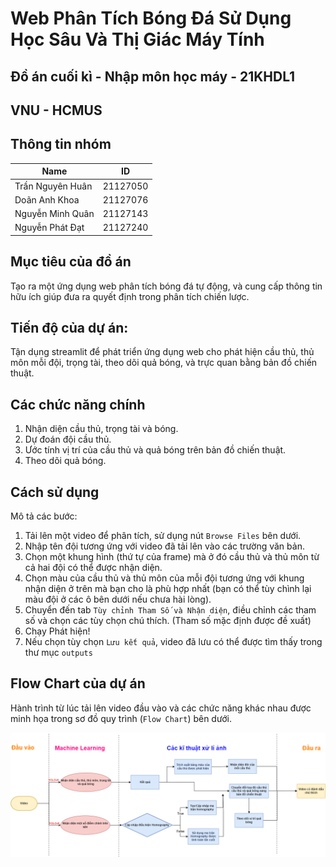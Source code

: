 
# Web Phân Tích Bóng Đá Sử Dụng Học Sâu Và Thị Giác Máy Tính

## Đồ án cuối kì - Nhập môn học máy - 21KHDL1
## VNU - HCMUS

## Thông tin nhóm
| Name              | ID       |
|-------------------|----------|
| Trần Nguyên Huân  | 21127050 |
| Doãn Anh Khoa   | 21127076 |
| Nguyễn Minh Quân   | 21127143 |
| Nguyễn Phát Đạt   | 21127240 |

## Mục tiêu của đồ án
Tạo ra một ứng dụng web phân tích bóng đá tự động, và cung cấp thông tin hữu ích giúp đưa ra quyết định trong phân tích chiến lược.

## Tiến độ của dự án:
Tận dụng streamlit để phát triển ứng dụng web cho phát hiện cầu thủ, thủ môn mỗi đội, trọng tài, theo dõi quả bóng, và trực quan bằng bản đồ chiến thuật.

## Các chức năng chính
1. Nhận diện cầu thủ, trọng tài và bóng.
2. Dự đoán đội cầu thủ.
3. Ước tính vị trí của cầu thủ và quả bóng trên bản đồ chiến thuật.
4. Theo dõi quả bóng.

## Cách sử dụng
Mô tả các bước:
1. Tải lên một video để phân tích, sử dụng nút `Browse Files` bên dưới.
2. Nhập tên đội tương ứng với video đã tải lên vào các trường văn bản.
3. Chọn một khung hình (thứ tự của frame) mà ở đó cầu thủ và thủ môn từ cả hai đội có thể được nhận diện.
4. Chọn màu của cầu thủ và thủ môn của mỗi đội tương ứng với khung nhận diện ở trên mà bạn cho là phù hợp nhất (bạn có thể tùy chình lại màu đội ở các ô bên dưới nếu chưa hài lòng).
5. Chuyển đến tab `Tùy chỉnh Tham Số và Nhận diện`, điều chỉnh các tham số và chọn các tùy chọn chú thích. (Tham số mặc định được đề xuất)
6. Chạy Phát hiện!
7. Nếu chọn tùy chọn `Lưu kết quả`, video đã lưu có thể được tìm thấy trong thư mục `outputs`

## Flow Chart của dự án
Hành trình từ lúc tải lên video đầu vào và các chức năng khác nhau được minh họa trong sơ đồ quy trình (`Flow Chart`) bên dưới.

![Flow Chart](https://raw.githubusercontent.com/knightstark7/FootBall-Analytics-with-Deep-Learning-and-Computer-Vision/main/Flow%20Chart.png?token=GHSAT0AAAAAACRBG4ZFVO7PT4YOFJF4KMOAZRXF4WA)